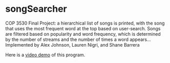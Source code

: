 # songSearcher
COP 3530 Final Project: a hierarchical list of songs is printed, with the song that uses the most frequent word at the top based on user-search. Songs are filtered based on popularity and word frequency, which is determined by the number of streams and the number of times a word appears... Implemented by Alex Johnson, Lauren Nigri, and Shane Barrera

Here is a [video demo](https://youtu.be/ucS89hvpuM0) of this program.
